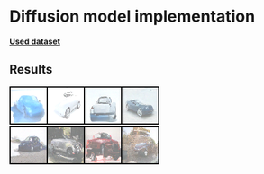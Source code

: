 # Diffusion model implementation

[**Used dataset**](https://www.kaggle.com/datasets/jessicali9530/stanford-cars-dataset)

## Results

![Image](93_result.png)
![Image](97_result.png)
